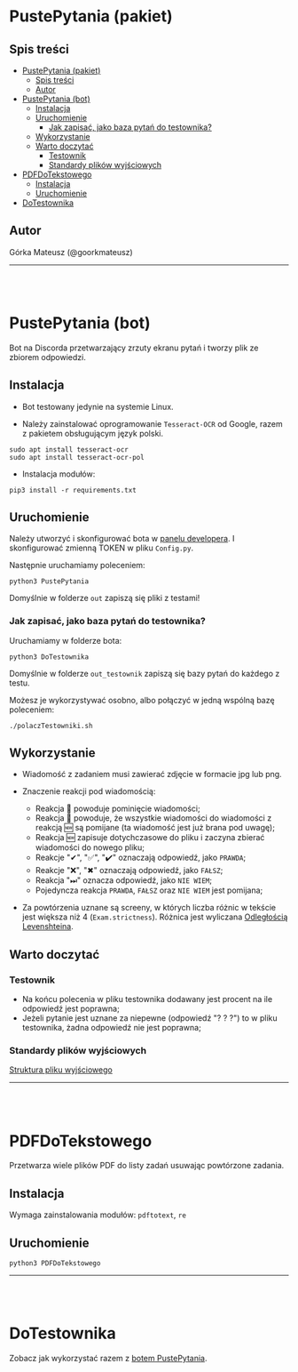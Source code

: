 # PustePytania (pakiet)

## Spis treści
- [PustePytania (pakiet)](#pustepytania-pakiet)
  - [Spis treści](#spis-treści)
  - [Autor](#autor)
- [PustePytania (bot)](#pustepytania-bot)
  - [Instalacja](#instalacja)
  - [Uruchomienie](#uruchomienie)
    - [Jak zapisać, jako baza pytań do testownika?](#jak-zapisać-jako-baza-pytań-do-testownika)
  - [Wykorzystanie](#wykorzystanie)
  - [Warto doczytać](#warto-doczytać)
    - [Testownik](#testownik)
    - [Standardy plików wyjściowych](#standardy-plików-wyjściowych)
- [PDFDoTekstowego](#pdfdotekstowego)
  - [Instalacja](#instalacja-1)
  - [Uruchomienie](#uruchomienie-1)
- [DoTestownika](#dotestownika)

## Autor
Górka Mateusz (@goorkmateusz)



___
<br/><br/>

# PustePytania (bot)
Bot na Discorda przetwarzający zrzuty ekranu pytań i tworzy plik ze zbiorem odpowiedzi.

## Instalacja
- Bot testowany jedynie na systemie Linux.

- Należy zainstalować oprogramowanie `Tesseract-OCR` od Google, razem z pakietem obsługującym język polski.
```
sudo apt install tesseract-ocr
sudo apt install tesseract-ocr-pol
```

- Instalacja modułów:
```
pip3 install -r requirements.txt
```

## Uruchomienie
Należy utworzyć i skonfigurować bota w [panelu developera](http://discord.com/developers).
I skonfigurować zmienną TOKEN w pliku `Config.py`.

Następnie uruchamiamy poleceniem:
```
python3 PustePytania
```

Domyślnie w folderze `out` zapiszą się pliki z testami!

### Jak zapisać, jako baza pytań do testownika?
Uruchamiamy w folderze bota:

```
python3 DoTestownika
```

Domyślnie w folderze `out_testownik` zapiszą się bazy pytań do każdego z testu.

Możesz je wykorzystywać osobno, albo połączyć w jedną wspólną bazę poleceniem:

```
./polaczTestowniki.sh
```

## Wykorzystanie
- Wiadomość z zadaniem musi zawierać zdjęcie w formacie jpg lub png.

- Znaczenie reakcji pod wiadomością:
  - Reakcja 🔕 powoduje pominięcie wiadomości;
  - Reakcja 🛑 powoduje, że wszystkie wiadomości do wiadomości
    z reakcją 🆕 są pomijane (ta wiadomość jest już brana pod uwagę);
  - Reakcja 🆕 zapisuje dotychczasowe do pliku i zaczyna zbierać wiadomości do nowego pliku;
  - Reakcje "✔", "✅", "✔️" oznaczają odpowiedź, jako `PRAWDA`;
  - Reakcje "❌", "✖" oznaczają odpowiedź, jako `FAŁSZ`;
  - Reakcja "⏭" oznacza odpowiedź, jako `NIE WIEM`;
  - Pojedyncza reakcja `PRAWDA`, `FAŁSZ` oraz `NIE WIEM` jest pomijana;

- Za powtórzenia uznane są screeny, w których liczba różnic w tekście jest większa niż 4 (`Exam.strictness`).
  Różnica jest wyliczana [Odległością Levenshteina](https://pl.wikipedia.org/wiki/Odleg%C5%82o%C5%9B%C4%87_Levenshteina).


## Warto doczytać

### Testownik
- Na końcu polecenia w pliku testownika dodawany jest procent na ile odpowiedź jest poprawna;
- Jeżeli pytanie jest uznane za niepewne (odpowiedź "? ? ?") to w pliku testownika, żadna odpowiedź nie jest poprawna;

### Standardy plików wyjściowych
[Struktura pliku wyjściowego](DOCS.md#Plik-wyjsciowy)



___
<br/><br/>

# PDFDoTekstowego
Przetwarza wiele plików PDF do listy zadań usuwając powtórzone zadania.

## Instalacja
Wymaga zainstalowania modułów: `pdftotext`, `re`

## Uruchomienie
```
python3 PDFDoTekstowego
```



___
<br/><br/>

# DoTestownika
Zobacz jak wykorzystać razem z [botem PustePytania](#jak-zapisać-jako-baza-pytań-do-testownika).
